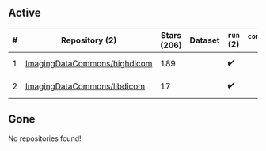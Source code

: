 ## Active
| # | Repository (2) | Stars (206) | Dataset | `run` (2) | `containers-run` | Last Modified |
| --- | --- | --- | --- | --- | --- | --- |
| 1 | [ImagingDataCommons/highdicom](https://github.com/ImagingDataCommons/highdicom) | 189 |  | :heavy_check_mark: |  | 2025-02-11 17:26:24+00:00 |
| 2 | [ImagingDataCommons/libdicom](https://github.com/ImagingDataCommons/libdicom) | 17 |  | :heavy_check_mark: |  | 2025-01-16 17:55:21+00:00 |

## Gone
No repositories found!

